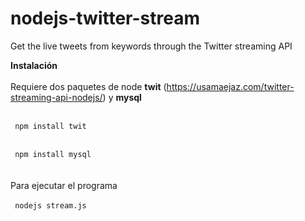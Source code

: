 # nodejs-twitter-stream
Get the live tweets from keywords through the Twitter streaming API

<b>Instalación</b><br><br>
Requiere dos paquetes de node <b>twit</b> (<a href="https://usamaejaz.com/twitter-streaming-api-nodejs/" target="_blank">https://usamaejaz.com/twitter-streaming-api-nodejs/</a>) y <b>mysql</b>
<br><br>
<code>
<br>
npm install twit
<br></code>
<br>
<code>
<br>
npm install mysql
<br></code>
<br><br>
Para ejecutar el programa 
<br><br>
<code>
nodejs stream.js
</code>
<br><br>
